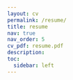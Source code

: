 ```yaml
---
layout: cv
permalink: /resume/
title: resume
nav: true
nav_order: 5
cv_pdf: resume.pdf
description: 
toc:
  sidebar: left
---
```

